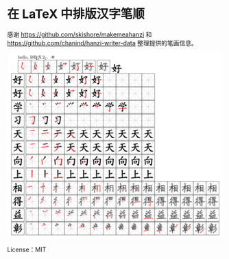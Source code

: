# 在 LaTeX 中排版汉字笔顺

感谢 https://github.com/skishore/makemeahanzi 和 https://github.com/chanind/hanzi-writer-data 整理提供的笔画信息。

![图片](https://github.com/Sophanatprime/SomeTeXMacro/blob/2cea5ae01b0afe979b8db0d54101c932a6f541b8/bihua/example.png)

License：MIT
